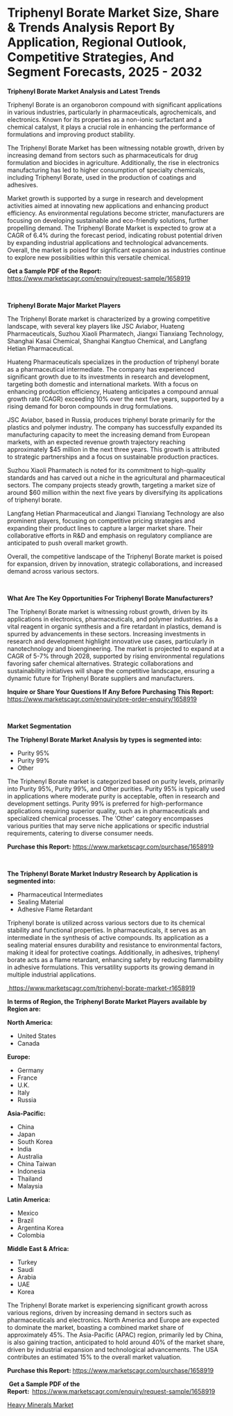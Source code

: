 <p><h1>Triphenyl Borate Market Size, Share & Trends Analysis Report By Application, Regional Outlook, Competitive Strategies, And Segment Forecasts, 2025 - 2032</h1></p><p><strong>Triphenyl Borate Market Analysis and Latest Trends</strong></p>
<p><p>Triphenyl Borate is an organoboron compound with significant applications in various industries, particularly in pharmaceuticals, agrochemicals, and electronics. Known for its properties as a non-ionic surfactant and a chemical catalyst, it plays a crucial role in enhancing the performance of formulations and improving product stability.</p><p>The Triphenyl Borate Market has been witnessing notable growth, driven by increasing demand from sectors such as pharmaceuticals for drug formulation and biocides in agriculture. Additionally, the rise in electronics manufacturing has led to higher consumption of specialty chemicals, including Triphenyl Borate, used in the production of coatings and adhesives.</p><p>Market growth is supported by a surge in research and development activities aimed at innovating new applications and enhancing product efficiency. As environmental regulations become stricter, manufacturers are focusing on developing sustainable and eco-friendly solutions, further propelling demand. The Triphenyl Borate Market is expected to grow at a CAGR of 6.4% during the forecast period, indicating robust potential driven by expanding industrial applications and technological advancements. Overall, the market is poised for significant expansion as industries continue to explore new possibilities within this versatile chemical.</p></p>
<p><strong>Get a Sample PDF of the Report:&nbsp;</strong> <a href="https://www.marketscagr.com/enquiry/request-sample/1658919?utm_campaign=2453&utm_medium=2&utm_source=Github&utm_content=ia&utm_term=31032025&utm_id=triphenyl-borate">https://www.marketscagr.com/enquiry/request-sample/1658919</a></p>
<p>&nbsp;</p>
<p><strong>Triphenyl Borate Major Market Players</strong></p>
<p><p>The Triphenyl Borate market is characterized by a growing competitive landscape, with several key players like JSC Aviabor, Huateng Pharmaceuticals, Suzhou Xiaoli Pharmatech, Jiangxi Tianxiang Technology, Shanghai Kasai Chemical, Shanghai Kangtuo Chemical, and Langfang Hetian Pharmaceutical.</p><p>Huateng Pharmaceuticals specializes in the production of triphenyl borate as a pharmaceutical intermediate. The company has experienced significant growth due to its investments in research and development, targeting both domestic and international markets. With a focus on enhancing production efficiency, Huateng anticipates a compound annual growth rate (CAGR) exceeding 10% over the next five years, supported by a rising demand for boron compounds in drug formulations.</p><p>JSC Aviabor, based in Russia, produces triphenyl borate primarily for the plastics and polymer industry. The company has successfully expanded its manufacturing capacity to meet the increasing demand from European markets, with an expected revenue growth trajectory reaching approximately $45 million in the next three years. This growth is attributed to strategic partnerships and a focus on sustainable production practices.</p><p>Suzhou Xiaoli Pharmatech is noted for its commitment to high-quality standards and has carved out a niche in the agricultural and pharmaceutical sectors. The company projects steady growth, targeting a market size of around $60 million within the next five years by diversifying its applications of triphenyl borate.</p><p>Langfang Hetian Pharmaceutical and Jiangxi Tianxiang Technology are also prominent players, focusing on competitive pricing strategies and expanding their product lines to capture a larger market share. Their collaborative efforts in R&D and emphasis on regulatory compliance are anticipated to push overall market growth.</p><p>Overall, the competitive landscape of the Triphenyl Borate market is poised for expansion, driven by innovation, strategic collaborations, and increased demand across various sectors.</p></p>
<p>&nbsp;</p>
<p><strong>What Are The Key Opportunities For Triphenyl Borate Manufacturers?</strong></p>
<p><p>The Triphenyl Borate market is witnessing robust growth, driven by its applications in electronics, pharmaceuticals, and polymer industries. As a vital reagent in organic synthesis and a fire retardant in plastics, demand is spurred by advancements in these sectors. Increasing investments in research and development highlight innovative use cases, particularly in nanotechnology and bioengineering. The market is projected to expand at a CAGR of 5-7% through 2028, supported by rising environmental regulations favoring safer chemical alternatives. Strategic collaborations and sustainability initiatives will shape the competitive landscape, ensuring a dynamic future for Triphenyl Borate suppliers and manufacturers.</p></p>
<p><strong>Inquire or Share Your Questions If Any Before Purchasing This Report:</strong> <a href="https://www.marketscagr.com/enquiry/pre-order-enquiry/1658919?utm_campaign=2453&utm_medium=2&utm_source=Github&utm_content=ia&utm_term=31032025&utm_id=triphenyl-borate">https://www.marketscagr.com/enquiry/pre-order-enquiry/1658919</a></p>
<p>&nbsp;</p>
<p><strong>Market Segmentation</strong></p>
<p><strong>The Triphenyl Borate Market Analysis by types is segmented into:</strong></p>
<p><ul><li>Purity 95%</li><li>Purity 99%</li><li>Other</li></ul></p>
<p><p>The Triphenyl Borate market is categorized based on purity levels, primarily into Purity 95%, Purity 99%, and Other purities. Purity 95% is typically used in applications where moderate purity is acceptable, often in research and development settings. Purity 99% is preferred for high-performance applications requiring superior quality, such as in pharmaceuticals and specialized chemical processes. The 'Other' category encompasses various purities that may serve niche applications or specific industrial requirements, catering to diverse consumer needs.</p></p>
<p><strong>Purchase this Report:&nbsp;</strong><a href="https://www.marketscagr.com/purchase/1658919?utm_campaign=2453&utm_medium=2&utm_source=Github&utm_content=ia&utm_term=31032025&utm_id=triphenyl-borate">https://www.marketscagr.com/purchase/1658919</a></p>
<p>&nbsp;</p>
<p><strong>The Triphenyl Borate Market Industry Research by Application is segmented into:</strong></p>
<p><ul><li>Pharmaceutical Intermediates</li><li>Sealing Material</li><li>Adhesive Flame Retardant</li></ul></p>
<p><p>Triphenyl borate is utilized across various sectors due to its chemical stability and functional properties. In pharmaceuticals, it serves as an intermediate in the synthesis of active compounds. Its application as a sealing material ensures durability and resistance to environmental factors, making it ideal for protective coatings. Additionally, in adhesives, triphenyl borate acts as a flame retardant, enhancing safety by reducing flammability in adhesive formulations. This versatility supports its growing demand in multiple industrial applications.</p></p>
<p><a href="https://www.marketscagr.com/triphenyl-borate-market-r1658919?utm_campaign=2453&utm_medium=2&utm_source=Github&utm_content=ia&utm_term=31032025&utm_id=triphenyl-borate">&nbsp;https://www.marketscagr.com/triphenyl-borate-market-r1658919</a></p>
<p><strong>In terms of Region, the Triphenyl Borate Market Players available by Region are:</strong></p>
<p>
    <p> <strong> North America: </strong>
        <ul>
            <li>United States</li>
            <li>Canada</li>
        </ul>
        </p> 
    <p> <strong> Europe: </strong>
        <ul>
            <li>Germany</li>
            <li>France</li>
            <li>U.K.</li>
            <li>Italy</li>
            <li>Russia</li>
        </ul>
        </p> 
    <p> <strong> Asia-Pacific: </strong>
        <ul>
            <li>China</li>
            <li>Japan</li>
            <li>South Korea</li>
            <li>India</li>
            <li>Australia</li>
            <li>China Taiwan</li>
            <li>Indonesia</li>
            <li>Thailand</li>
            <li>Malaysia</li>
        </ul>
        </p> 
    <p> <strong> Latin America: </strong>
        <ul>
            <li>Mexico</li>
            <li>Brazil</li>
            <li>Argentina Korea</li>
            <li>Colombia</li>
        </ul>
        </p> 
    <p> <strong> Middle East & Africa: </strong>
        <ul>
            <li>Turkey</li>
            <li>Saudi</li>
            <li>Arabia</li>
            <li>UAE</li>
            <li>Korea</li>
        </ul>
    </p>
    </p>
<p><p>The Triphenyl Borate market is experiencing significant growth across various regions, driven by increasing demand in sectors such as pharmaceuticals and electronics. North America and Europe are expected to dominate the market, boasting a combined market share of approximately 45%. The Asia-Pacific (APAC) region, primarily led by China, is also gaining traction, anticipated to hold around 40% of the market share, driven by industrial expansion and technological advancements. The USA contributes an estimated 15% to the overall market valuation.</p></p>
<p><strong>Purchase this Report: </strong><a href="https://www.marketscagr.com/purchase/1658919?utm_campaign=2453&utm_medium=2&utm_source=Github&utm_content=ia&utm_term=31032025&utm_id=triphenyl-borate">https://www.marketscagr.com/purchase/1658919</a></p>
<p>&nbsp;<strong>Get a Sample PDF of the Report:&nbsp;&nbsp;</strong><a href="https://www.marketscagr.com/enquiry/request-sample/1658919?utm_campaign=2453&utm_medium=2&utm_source=Github&utm_content=ia&utm_term=31032025&utm_id=triphenyl-borate">https://www.marketscagr.com/enquiry/request-sample/1658919</a></p>
<p><strong></strong></p>
<p><p><a href="https://github.com/bensemilia864/Market-Research-Report-List-1/blob/main/heavy-minerals-market.md?utm_campaign=2453&utm_medium=2&utm_source=Github&utm_content=ia&utm_term=31032025&utm_id=triphenyl-borate">Heavy Minerals Market</a></p></p>